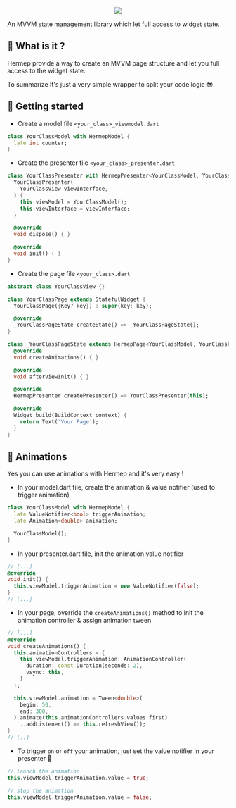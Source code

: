 <p align="center">
  <img src="https://s6.gifyu.com/images/hermep.png" />
</p>

An MVVM state management library which let full access to widget state.

## 🧐 What is it ?

Hermep provide a way to create an MVVM page structure and let you full access to the widget state.

To summarize It's just a very simple wrapper to split your code logic 😎

## 👻 Getting started

- Create a model file ```<your_class>_viewmodel.dart```

```dart
class YourClassModel with HermepModel {
  late int counter;
}
```

- Create the presenter file ```<your_class>_presenter.dart```

```dart
class YourClassPresenter with HermepPresenter<YourClassModel, YourClassView> {
  YourClassPresenter(
    YourClassView viewInterface,
  ) {
    this.viewModel = YourClassModel();
    this.viewInterface = viewInterface;
  }

  @override
  void dispose() { }

  @override
  void init() { }
}
```

- Create the page file ```<your_class>.dart```

```dart
abstract class YourClassView {}

class YourClassPage extends StatefulWidget {
  YourClassPage({Key? key}) : super(key: key);

  @override
  _YourClassPageState createState() => _YourClassPageState();
}

class _YourClassPageState extends HermepPage<YourClassModel, YourClassPresenter> with YourClassView {
  @override
  void createAnimations() { }

  @override
  void afterViewInit() { }

  @override
  HermepPresenter createPresenter() => YourClassPresenter(this);

  @override
  Widget build(BuildContext context) {
    return Text('Your Page');
  }
}
```

## 💫 Animations

Yes you can use animations with Hermep and it's very easy !

- In your model.dart file, create the animation & value notifier (used to trigger animation)

```dart
class YourClassModel with HermepModel {
  late ValueNotifier<bool> triggerAnimation;
  late Animation<double> animation;

  YourClassModel();
}
```

- In your presenter.dart file, init the animation value notifier

```dart
// [...]
@override
void init() {
  this.viewModel.triggerAnimation = new ValueNotifier(false);
}
// [...]
```

- In your page, override the ```createAnimations()``` method to init the animation controller & assign animation tween

```dart
// [...]
@override
void createAnimations() {
  this.animationControllers = {
    this.viewModel.triggerAnimation: AnimationController(
      duration: const Duration(seconds: 2),
      vsync: this,
    )
  };

  this.viewModel.animation = Tween<double>(
    begin: 50,
    end: 300,
  ).animate(this.animationControllers.values.first)
    ..addListener(() => this.refreshView());
}
// [..]
```

- To trigger ```on``` or ```off``` your animation, just set the value notifier in your presenter 🎉

```dart
// launch the animation
this.viewModel.triggerAnimation.value = true;

// stop the animation
this.viewModel.triggerAnimation.value = false;
```